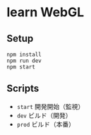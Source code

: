 learn WebGL
====================

## Setup
```
npm install
npm run dev
npm start
```

## Scripts
- `start` 開発開始（監視）
- `dev` ビルド（開発）
- `prod` ビルド（本番）